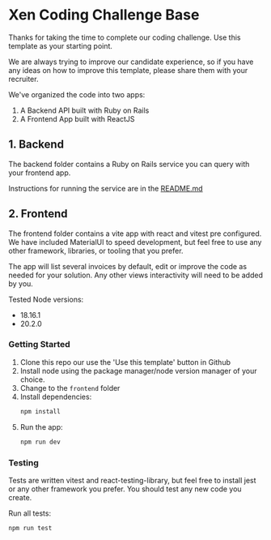 # Xen Coding Challenge Base

Thanks for taking the time to complete our coding challenge.
Use this template as your starting point.

We are always trying to improve our candidate experience, so if you have any ideas on how to improve this template, please share them with your recruiter.

We've organized the code into two apps:
1. A Backend API built with Ruby on Rails
2. A Frontend App built with ReactJS

## 1. Backend
The backend folder contains a Ruby on Rails service you can query with your frontend app.

Instructions for running the service are in the [README.md](./backend/README.md)

## 2. Frontend
The frontend folder contains a vite app with react and vitest pre configured. 
We have included MaterialUI to speed development, but feel free to use any other framework, libraries, or tooling that you prefer.

The app will list several invoices by default, edit or improve the code as needed for your solution.
Any other views interactivity will need to be added by you.

Tested Node versions:
- 18.16.1
- 20.2.0

### Getting Started
1. Clone this repo our use the 'Use this template' button in Github
2. Install node using the package manager/node version manager of your choice.
3. Change to the `frontend` folder
4. Install dependencies:
    ```sh
    npm install
    ```
5. Run the app:
    ```sh
    npm run dev
    ```

### Testing
Tests are written vitest and react-testing-library, but feel free to install jest or any other framework you prefer.
You should test any new code you create.

Run all tests:
```sh
npm run test
```
